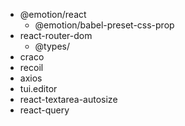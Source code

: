 - @emotion/react
  - @emotion/babel-preset-css-prop
- react-router-dom
  - @types/
- craco
- recoil
- axios
- tui.editor
- react-textarea-autosize
- react-query
